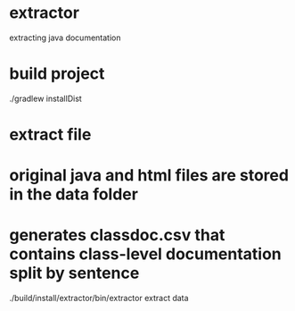 # extractor
extracting java documentation

# build project
./gradlew installDist
# extract file
# original java and html files are stored in the data folder
# generates classdoc.csv that contains class-level documentation split by sentence
./build/install/extractor/bin/extractor extract data
